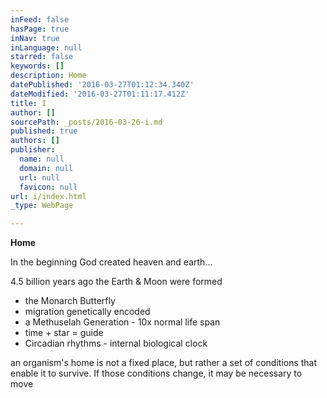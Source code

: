 ```yaml
---
inFeed: false
hasPage: true
inNav: true
inLanguage: null
starred: false
keywords: []
description: Home
datePublished: '2016-03-27T01:12:34.340Z'
dateModified: '2016-03-27T01:11:17.412Z'
title: I
author: []
sourcePath: _posts/2016-03-26-i.md
published: true
authors: []
publisher:
  name: null
  domain: null
  url: null
  favicon: null
url: i/index.html
_type: WebPage

---
```

**Home**

In the beginning God created heaven and earth...

4.5 billion years ago the Earth & Moon were formed

* the Monarch Butterfly
* migration genetically encoded
* a Methuselah Generation - 10x normal life span
* time + star = guide
* Circadian rhythms - internal biological clock

an organism's home is not a fixed place, but rather a set of conditions that enable it to survive. If those conditions change, it may be necessary to move